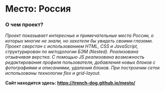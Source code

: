 # Место: Россия

### О чем проект?

_Проект показывает интересные и примечательные места России, о которых многие не знали, но захотели бы увидеть своими глазами._
_Проект сверстан с использованием HTML, CSS и JavaScript, структурирован по методологии БЭМ (Nested). Реализована отзывчивая верстка. С помощью JS реализована возможность редактирования профиля пользователя, добавления новых блоков с фотографиями и описаниями, удаления блоков. При построении сеток использованы технологии flex и grid-layout._

**Сайт находится здесь: https://trench-dog.github.io/mesto/**
